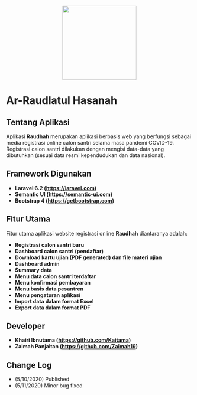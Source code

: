 <p align="center">
    <a href="https://raudhah.ac.id/daftaronline">
    <img src="https://res.cloudinary.com/kaitama/image/upload/v1589114229/Logo/logo_xklmuh.png" width="200">
    </a>
</p>

# Ar-Raudlatul Hasanah

## Tentang Aplikasi

Aplikasi **Raudhah** merupakan aplikasi berbasis web yang berfungsi sebagai media registrasi online calon santri selama masa pandemi COVID-19. Registrasi calon santri dilakukan dengan mengisi data-data yang dibutuhkan (sesuai data resmi kependudukan dan data nasional).

## Framework Digunakan

-   **Laravel 6.2 (https://laravel.com)**
-   **Semantic UI (https://semantic-ui.com)**
-   **Bootstrap 4 (https://getbootstrap.com)**

## Fitur Utama

Fitur utama aplikasi website registrasi online **Raudhah** diantaranya adalah:

-   **Registrasi calon santri baru**
-   **Dashboard calon santri (pendaftar)**
-   **Download kartu ujian (PDF generated) dan file materi ujian**
-   **Dashboard admin**
-   **Summary data**
-   **Menu data calon santri terdaftar**
-   **Menu konfirmasi pembayaran**
-   **Menu basis data pesantren**
-   **Menu pengaturan aplikasi**
-   **Import data dalam format Excel**
-   **Export data dalam format PDF**

## Developer

-   **Khairi Ibnutama (https://github.com/Kaitama)**
-   **Zaimah Panjaitan (https://github.com/Zaimah19)**

## Change Log

-   (5/10/2020) Published
-   (5/11/2020) Minor bug fixed
